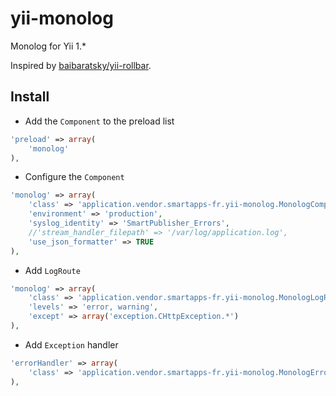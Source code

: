 # yii-monolog

Monolog for Yii 1.*

Inspired by [baibaratsky/yii-rollbar](https://github.com/baibaratsky/yii-rollbar).

## Install

* Add the `Component` to the preload list

```php
'preload' => array(
	'monolog'
),
```

* Configure the `Component`

```php
'monolog' => array(
	'class' => 'application.vendor.smartapps-fr.yii-monolog.MonologComponent',
	'environment' => 'production',
	'syslog_identity' => 'SmartPublisher_Errors',
	//'stream_handler_filepath' => '/var/log/application.log',
	'use_json_formatter' => TRUE
),
```

* Add `LogRoute`

```php
'monolog' => array(
	'class' => 'application.vendor.smartapps-fr.yii-monolog.MonologLogRoute',
	'levels' => 'error, warning',
	'except' => array('exception.CHttpException.*')
),
```

* Add `Exception` handler

```php
'errorHandler' => array(
	'class' => 'application.vendor.smartapps-fr.yii-monolog.MonologErrorHandler',
),
```
